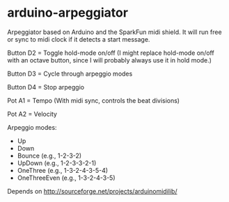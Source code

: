 arduino-arpeggiator
===================

Arpeggiator based on Arduino and the SparkFun midi shield. It will run free
or sync to midi clock if it detects a start message. 

Button D2 = Toggle hold-mode on/off (I might replace hold-mode on/off
with an octave button, since I will probably always use it in hold mode.)

Button D3 = Cycle through arpeggio modes

Button D4 = Stop arpeggio


Pot A1 = Tempo (With midi sync, controls the beat divisions)

Pot A2 = Velocity


Arpeggio modes:
* Up
* Down
* Bounce (e.g., 1-2-3-2)
* UpDown (e.g., 1-2-3-3-2-1)
* OneThree (e.g., 1-3-2-4-3-5-4)
* OneThreeEven (e.g., 1-3-2-4-3-5)


Depends on http://sourceforge.net/projects/arduinomidilib/
